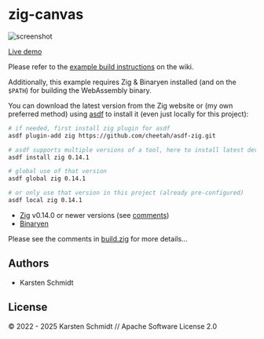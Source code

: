 # zig-canvas

![screenshot](https://raw.githubusercontent.com/thi-ng/umbrella/develop/assets/examples/zig-canvas.png)

[Live demo](http://demo.thi.ng/umbrella/zig-canvas/)

Please refer to the [example build instructions](https://github.com/thi-ng/umbrella/wiki/Example-build-instructions) on the wiki.

Additionally, this example requires Zig & Binaryen installed (and on the
`$PATH`) for building the WebAssembly binary.

You can download the latest version from the Zig website or (my own preferred
method) using [asdf](https://asdf-vm.com/) to install it (even just locally for
this project):

```bash
# if needed, first install zig plugin for asdf
asdf plugin-add zig https://github.com/cheetah/asdf-zig.git

# asdf supports multiple versions of a tool, here to install latest dev version
asdf install zig 0.14.1

# global use of that version
asdf global zig 0.14.1

# or only use that version in this project (already pre-configured)
asdf local zig 0.14.1
```

-   [Zig](https://ziglang.org) v0.14.0 or newer versions (see
    [comments](https://github.com/thi-ng/umbrella/blob/develop/packages/wasm-api/README.md#using-the-zig-build-system))
-   [Binaryen](https://github.com/WebAssembly/binaryen)

Please see the comments in
[build.zig](https://github.com/thi-ng/tpl-umbrella-zig/blob/main/build.zig) for
more details...

## Authors

- Karsten Schmidt

## License

&copy; 2022 - 2025 Karsten Schmidt // Apache Software License 2.0

